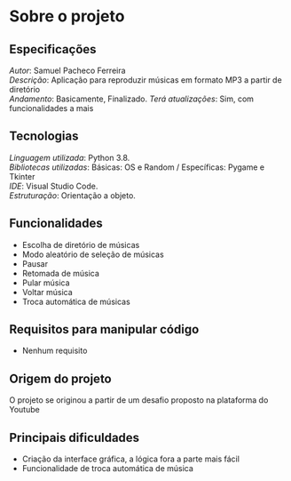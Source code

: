 # Sobre o projeto

## Especificações
*Autor*: Samuel Pacheco Ferreira  
*Descrição*: Aplicação para reproduzir músicas em formato MP3 a partir de diretório  
*Andamento*: Basicamente, Finalizado. 
*Terá atualizações*: Sim, com funcionalidades a mais

## Tecnologias
*Linguagem utilizada*: Python 3.8.    
*Bibliotecas utilizadas*: Básicas: OS e Random / Específicas: Pygame e Tkinter  
*IDE*: Visual Studio Code.    
*Estruturação*: Orientação a objeto.   

## Funcionalidades
* Escolha de diretório de músicas  
* Modo aleatório de seleção de músicas  
* Pausar  
* Retomada de música  
* Pular música  
* Voltar música  
* Troca automática de músicas  

## Requisitos para manipular código
* Nenhum requisito

## Origem do projeto
O projeto se originou a partir de um desafio proposto na plataforma do Youtube
 
## Principais dificuldades
* Criação da interface gráfica, a lógica fora a parte mais fácil  
* Funcionalidade de troca automática de música  


